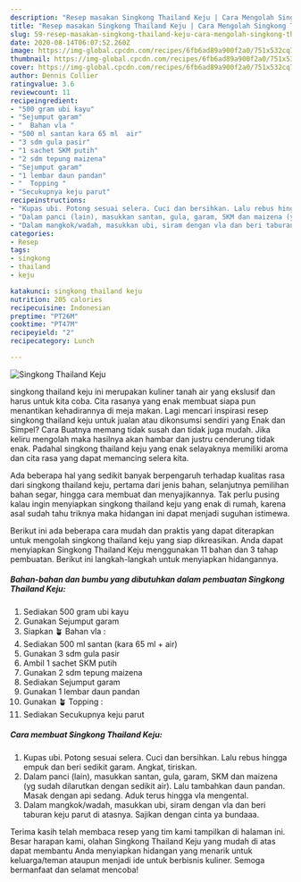 ```yaml
---
description: "Resep masakan Singkong Thailand Keju | Cara Mengolah Singkong Thailand Keju Yang Lezat"
title: "Resep masakan Singkong Thailand Keju | Cara Mengolah Singkong Thailand Keju Yang Lezat"
slug: 59-resep-masakan-singkong-thailand-keju-cara-mengolah-singkong-thailand-keju-yang-lezat
date: 2020-08-14T06:07:52.260Z
image: https://img-global.cpcdn.com/recipes/6fb6ad89a900f2a0/751x532cq70/singkong-thailand-keju-foto-resep-utama.jpg
thumbnail: https://img-global.cpcdn.com/recipes/6fb6ad89a900f2a0/751x532cq70/singkong-thailand-keju-foto-resep-utama.jpg
cover: https://img-global.cpcdn.com/recipes/6fb6ad89a900f2a0/751x532cq70/singkong-thailand-keju-foto-resep-utama.jpg
author: Dennis Collier
ratingvalue: 3.6
reviewcount: 11
recipeingredient:
- "500 gram ubi kayu"
- "Sejumput garam"
- "  Bahan vla "
- "500 ml santan kara 65 ml  air"
- "3 sdm gula pasir"
- "1 sachet SKM putih"
- "2 sdm tepung maizena"
- "Sejumput garam"
- "1 lembar daun pandan"
- "  Topping "
- "Secukupnya keju parut"
recipeinstructions:
- "Kupas ubi. Potong sesuai selera. Cuci dan bersihkan. Lalu rebus hingga empuk dan beri sedikit garam. Angkat, tiriskan."
- "Dalam panci (lain), masukkan santan, gula, garam, SKM dan maizena (yg sudah dilarutkan dengan sedikit air). Lalu tambahkan daun pandan. Masak dengan api sedang. Aduk terus hingga vla mengental."
- "Dalam mangkok/wadah, masukkan ubi, siram dengan vla dan beri taburan keju parut di atasnya. Sajikan dengan cinta ya bundaaa."
categories:
- Resep
tags:
- singkong
- thailand
- keju

katakunci: singkong thailand keju 
nutrition: 205 calories
recipecuisine: Indonesian
preptime: "PT26M"
cooktime: "PT47M"
recipeyield: "2"
recipecategory: Lunch

---
```



![Singkong Thailand Keju](https://img-global.cpcdn.com/recipes/6fb6ad89a900f2a0/751x532cq70/singkong-thailand-keju-foto-resep-utama.jpg)


singkong thailand keju ini merupakan kuliner tanah air yang ekslusif dan harus untuk kita coba. Cita rasanya yang enak membuat siapa pun menantikan kehadirannya di meja makan.
Lagi mencari inspirasi resep singkong thailand keju untuk jualan atau dikonsumsi sendiri yang Enak dan Simpel? Cara Buatnya memang tidak susah dan tidak juga mudah. Jika keliru mengolah maka hasilnya akan hambar dan justru cenderung tidak enak. Padahal singkong thailand keju yang enak selayaknya memiliki aroma dan cita rasa yang dapat memancing selera kita.

Ada beberapa hal yang sedikit banyak berpengaruh terhadap kualitas rasa dari singkong thailand keju, pertama dari jenis bahan, selanjutnya pemilihan bahan segar, hingga cara membuat dan menyajikannya. Tak perlu pusing kalau ingin menyiapkan singkong thailand keju yang enak di rumah, karena asal sudah tahu triknya maka hidangan ini dapat menjadi suguhan istimewa.




Berikut ini ada beberapa cara mudah dan praktis yang dapat diterapkan untuk mengolah singkong thailand keju yang siap dikreasikan. Anda dapat menyiapkan Singkong Thailand Keju menggunakan 11 bahan dan 3 tahap pembuatan. Berikut ini langkah-langkah untuk menyiapkan hidangannya.

<!--inarticleads1-->

##### Bahan-bahan dan bumbu yang dibutuhkan dalam pembuatan Singkong Thailand Keju:

1. Sediakan 500 gram ubi kayu
1. Gunakan Sejumput garam
1. Siapkan  🪴 Bahan vla :
1. Sediakan 500 ml santan (kara 65 ml + air)
1. Gunakan 3 sdm gula pasir
1. Ambil 1 sachet SKM putih
1. Gunakan 2 sdm tepung maizena
1. Sediakan Sejumput garam
1. Gunakan 1 lembar daun pandan
1. Gunakan  🪴 Topping :
1. Sediakan Secukupnya keju parut




<!--inarticleads2-->

##### Cara membuat Singkong Thailand Keju:

1. Kupas ubi. Potong sesuai selera. Cuci dan bersihkan. Lalu rebus hingga empuk dan beri sedikit garam. Angkat, tiriskan.
1. Dalam panci (lain), masukkan santan, gula, garam, SKM dan maizena (yg sudah dilarutkan dengan sedikit air). Lalu tambahkan daun pandan. Masak dengan api sedang. Aduk terus hingga vla mengental.
1. Dalam mangkok/wadah, masukkan ubi, siram dengan vla dan beri taburan keju parut di atasnya. Sajikan dengan cinta ya bundaaa.




Terima kasih telah membaca resep yang tim kami tampilkan di halaman ini. Besar harapan kami, olahan Singkong Thailand Keju yang mudah di atas dapat membantu Anda menyiapkan hidangan yang menarik untuk keluarga/teman ataupun menjadi ide untuk berbisnis kuliner. Semoga bermanfaat dan selamat mencoba!
